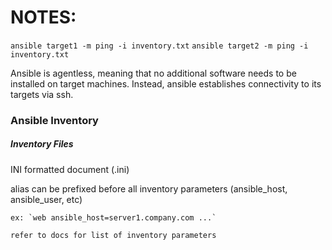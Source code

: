 # NOTES: 

`ansible target1 -m ping -i inventory.txt`
`ansible target2 -m ping -i inventory.txt`

Ansible is agentless, meaning that no additional software needs to be installed on target machines. Instead, ansible establishes connectivity to its targets via ssh.

### Ansible Inventory

##### Inventory Files

INI formatted document (.ini)

alias can be prefixed before all inventory parameters (ansible_host, ansible_user, etc)

	ex: `web ansible_host=server1.company.com ...`

	refer to docs for list of inventory parameters


